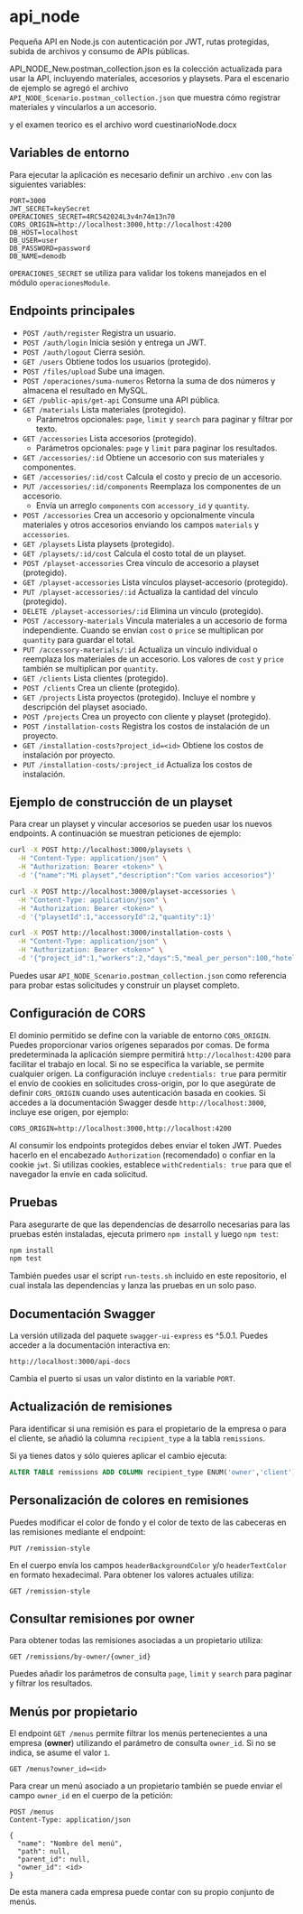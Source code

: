 # api_node
Pequeña API en Node.js con autenticación por JWT, rutas protegidas,
subida de archivos y consumo de APIs públicas.

API_NODE_New.postman_collection.json es la colección actualizada para usar la API, incluyendo materiales, accesorios y playsets. Para el escenario de ejemplo se agregó el archivo `API_NODE_Scenario.postman_collection.json` que muestra cómo registrar materiales y vincularlos a un accesorio.

y el examen teorico es el archivo word cuestinarioNode.docx

## Variables de entorno

Para ejecutar la aplicación es necesario definir un archivo `.env` con las
siguientes variables:

```
PORT=3000
JWT_SECRET=keySecret
OPERACIONES_SECRET=4RC542024L3v4n74m13n70
CORS_ORIGIN=http://localhost:3000,http://localhost:4200
DB_HOST=localhost
DB_USER=user
DB_PASSWORD=password
DB_NAME=demodb
```

`OPERACIONES_SECRET` se utiliza para validar los tokens manejados en el módulo
`operacionesModule`.

## Endpoints principales

- `POST /auth/register` Registra un usuario.
- `POST /auth/login` Inicia sesión y entrega un JWT.
- `POST /auth/logout` Cierra sesión.
- `GET /users` Obtiene todos los usuarios (protegido).
- `POST /files/upload` Sube una imagen.
- `POST /operaciones/suma-numeros` Retorna la suma de dos números y almacena el resultado en MySQL.
- `GET /public-apis/get-api` Consume una API pública.
- `GET /materials` Lista materiales (protegido).
  - Parámetros opcionales: `page`, `limit` y `search` para paginar y filtrar por texto.
- `GET /accessories` Lista accesorios (protegido).
  - Parámetros opcionales: `page` y `limit` para paginar los resultados.
- `GET /accessories/:id` Obtiene un accesorio con sus materiales y componentes.
- `GET /accessories/:id/cost` Calcula el costo y precio de un accesorio.
- `PUT /accessories/:id/components` Reemplaza los componentes de un accesorio.
  - Envía un arreglo `components` con `accessory_id` y `quantity`.
- `POST /accessories` Crea un accesorio y opcionalmente vincula materiales y otros accesorios enviando los campos `materials` y `accessories`.
- `GET /playsets` Lista playsets (protegido).
- `GET /playsets/:id/cost` Calcula el costo total de un playset.
- `POST /playset-accessories` Crea vínculo de accesorio a playset (protegido).
- `GET /playset-accessories` Lista vínculos playset-accesorio (protegido).
- `PUT /playset-accessories/:id` Actualiza la cantidad del vínculo (protegido).
- `DELETE /playset-accessories/:id` Elimina un vínculo (protegido).
- `POST /accessory-materials` Vincula materiales a un accesorio de forma
  independiente. Cuando se envían `cost` o `price` se multiplican por `quantity`
  para guardar el total.
- `PUT /accessory-materials/:id` Actualiza un vínculo individual o reemplaza los
  materiales de un accesorio. Los valores de `cost` y `price` también se
  multiplican por `quantity`.
- `GET /clients` Lista clientes (protegido).
- `POST /clients` Crea un cliente (protegido).
- `GET /projects` Lista proyectos (protegido). Incluye el nombre y descripción del playset asociado.
- `POST /projects` Crea un proyecto con cliente y playset (protegido).
- `POST /installation-costs` Registra los costos de instalación de un proyecto.
- `GET /installation-costs?project_id=<id>` Obtiene los costos de instalación por proyecto.
- `PUT /installation-costs/:project_id` Actualiza los costos de instalación.

## Ejemplo de construcción de un playset

Para crear un playset y vincular accesorios se pueden usar los nuevos endpoints.
A continuación se muestran peticiones de ejemplo:

```bash
curl -X POST http://localhost:3000/playsets \
  -H "Content-Type: application/json" \
  -H "Authorization: Bearer <token>" \
  -d '{"name":"Mi playset","description":"Con varios accesorios"}'
```

```bash
curl -X POST http://localhost:3000/playset-accessories \
  -H "Content-Type: application/json" \
  -H "Authorization: Bearer <token>" \
  -d '{"playsetId":1,"accessoryId":2,"quantity":1}'
```

```bash
curl -X POST http://localhost:3000/installation-costs \
  -H "Content-Type: application/json" \
  -H "Authorization: Bearer <token>" \
  -d '{"project_id":1,"workers":2,"days":5,"meal_per_person":100,"hotel_per_day":200,"labor_cost":300,"personal_transport":50,"local_transport":80,"extra_expenses":120}'
```

Puedes usar `API_NODE_Scenario.postman_collection.json` como referencia para
probar estas solicitudes y construir un playset completo.

## Configuración de CORS

El dominio permitido se define con la variable de entorno `CORS_ORIGIN`. Puedes
proporcionar varios orígenes separados por comas. De forma predeterminada la
aplicación siempre permitirá `http://localhost:4200` para facilitar el trabajo
en local. Si no se especifica la variable, se permite cualquier origen. La
configuración incluye `credentials: true` para permitir el envío de cookies en
solicitudes cross-origin, por lo que asegúrate de definir `CORS_ORIGIN` cuando
uses autenticación basada en cookies. Si accedes a la documentación Swagger
desde `http://localhost:3000`, incluye ese origen, por ejemplo:

```
CORS_ORIGIN=http://localhost:3000,http://localhost:4200
```

Al consumir los endpoints protegidos debes enviar el token JWT. Puedes
hacerlo en el encabezado `Authorization` (recomendado) o confiar en la cookie
`jwt`. Si utilizas cookies, establece `withCredentials: true` para que el
navegador la envíe en cada solicitud.

## Pruebas

Para asegurarte de que las dependencias de desarrollo necesarias para las
pruebas estén instaladas, ejecuta primero `npm install` y luego `npm test`:

```bash
npm install
npm test
```

También puedes usar el script `run-tests.sh` incluido en este repositorio, el
cual instala las dependencias y lanza las pruebas en un solo paso.

## Documentación Swagger

La versión utilizada del paquete `swagger-ui-express` es ^5.0.1. Puedes acceder a la documentación interactiva en:

```
http://localhost:3000/api-docs
```

Cambia el puerto si usas un valor distinto en la variable `PORT`.

## Actualización de remisiones

Para identificar si una remisión es para el propietario de la empresa o para el cliente, se añadió la columna `recipient_type` a la tabla `remissions`.

Si ya tienes datos y sólo quieres aplicar el cambio ejecuta:

```sql
ALTER TABLE remissions ADD COLUMN recipient_type ENUM('owner','client') DEFAULT 'owner';
```

## Personalización de colores en remisiones

Puedes modificar el color de fondo y el color de texto de las cabeceras en las remisiones mediante el endpoint:

```http
PUT /remission-style
```

En el cuerpo envía los campos `headerBackgroundColor` y/o `headerTextColor` en formato hexadecimal. Para obtener los valores actuales utiliza:

```http
GET /remission-style
```

## Consultar remisiones por owner

Para obtener todas las remisiones asociadas a un propietario utiliza:

```http
GET /remissions/by-owner/{owner_id}
```
Puedes añadir los parámetros de consulta `page`, `limit` y `search` para
paginar y filtrar los resultados.

## Menús por propietario

El endpoint `GET /menus` permite filtrar los menús pertenecientes a una empresa
(**owner**) utilizando el parámetro de consulta `owner_id`. Si no se indica, se
asume el valor `1`.

```http
GET /menus?owner_id=<id>
```

Para crear un menú asociado a un propietario también se puede enviar el campo
`owner_id` en el cuerpo de la petición:

```http
POST /menus
Content-Type: application/json

{
  "name": "Nombre del menú",
  "path": null,
  "parent_id": null,
  "owner_id": <id>
}
```

De esta manera cada empresa puede contar con su propio conjunto de menús.
